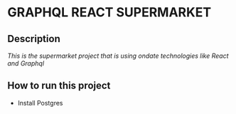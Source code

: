 # GRAPHQL REACT SUPERMARKET
## Description
_This is the supermarket project that is using ondate technologies like React and Graphql_

## How to run this project
* Install Postgres

